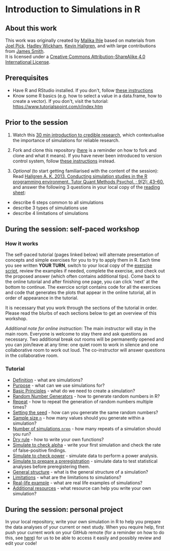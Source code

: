 # Introduction to Simulations in R

## About this work
This work was originally created by [Malika Ihle](https://ox.ukrn.org/people/#MalikaIhle) based on materials from [Joel Pick](https://joelpick.wixsite.com/research), [Hadley Wickham](https://www.yumpu.com/en/document/view/19077330/simulation-hadley-wickham), [Kevin Hallgren](https://doi.org/10.20982/tqmp.09.2.p043), and with large contributions from [James Smith](https://github.com/worcjamessmith).   
It is licensed under a [Creative Commons Attribution-ShareAlike 4.0 International License](https://creativecommons.org/licenses/by-sa/4.0/).

## Prerequisites

* Have R and RStudio installed. If you don't, follow [these instructions](https://github.com/MalikaIhle/Introduction-RStudio-Git-GitHub/blob/master/installing_software.md)  
* Know some R basics (e.g. how to select a value in a data.frame, how to create a vector). If you don't, visit the tutorial: https://www.tutorialspoint.com/r/index.htm  

## Prior to the session
1) Watch this [30 min introduction to credible research](https://osf.io/xtmek/), which contextualise the importance of simulations for reliable research. 

2) Fork and clone this repository ([here](https://github.com/MalikaIhle/Collaborative-RStudio-GitHub) is a reminder on how to fork and clone and what it means). If you have never been introduced to version control system, follow [these instructions](./download-repo.md) instead.  

3) *Optional* (to start getting familiarised with the content of the session): Read [Hallgren A. K. 2013. Conducting simulation studies in the R programming environment. Tutor Quant Methods Psychol. ; 9(2): 43–60.](https://doi.org/10.20982/tqmp.09.2.p043) and answer the following 3 questions in your local copy of the [reading sheet](./Hallgren2013/ReadingSheet.md):  
  * describe 6 steps common to all simulations  
  * describe 3 types of simulations use  
  * describe 4 limitations of simulations

## During the session: self-paced workshop
### How it works
The self-paced tutorial (pages linked below) will alternate presentation of concepts and simple exercises for you to try to apply them in R. Each time you see written **YOUR TURN**, switch to your local copy of the [exercise script](./exercise_script.R), review the examples if needed, complete the exercise, and check out the proposed answer (which often contains additional tips). Come back to the online tutorial and after finishing one page, you can click 'next' at the bottom to continue. The exercice script contains  code for all the exercices and code that generates the plots that appear in the online tutorial, all in order of appearance in the tutorial.  

It is necessary that you work through the sections of the tutorial in order. Please read the blurbs of each sections below to get an overview of this workshop.

*Additional note for online instruction*: The main instructor will stay in the main room. Everyone is welcome to stay there and ask questions as necessary. Two additional break out rooms will be permanently opened and you can join/leave at any time: one quiet room to work in silence and one collaborative room to work out loud. The co-instructor will answer questions in the collaborative room.   

### Tutorial
* [Definition](./definition.md) - what are simulations?
* [Purpose](./purpose.md) - what can we use simulations for?
* [Basic Principles](./basic-principles.md) - what do we need to create a simulation?
* [Random Number Generators](./random-numbers-generators.md) - how to generate random numbers in R?
* [Repeat](./repeat.md) - how to repeat the generation of random numbers multiple times?
* [Setting the seed](./seed.md) - how can you generate the same random numbers?
* [Sample size `n`](./sample-size-n.md) - how many values should you generate within a simulation?
* [Number of simulations `nrep`](./number-of-simulations-nrep.md) - how many repeats of a simulation should you run?
* [Dry rule](./dry-rule.md) - how to write your own functions?
* [Simulate to check alpha](./check-alpha.md) - write your first simulation and check the rate of false-positive findings.  
* [Simulate to check power](./check-power.md) - simulate data to perform a power analysis.  
* [Simulate to prepare a preregistration](./simulate-for-preregistration.md) - simulate data to test statistical analyses before preregistering them.  
* [General structure](./general-structure.md) - what is the general structure of a simulation?
* [Limitations](./limitations.md) - what are the limitations to simulations?
* [Real-life example](./real-life-example.md) - what are real life examples of simulations?
* [Additional resources](./resources.md) - what resource can help you write your own simulation?

## During the session: personal project
In your local repository, write your own simulation in R to help you prepare the data analyses of your current or next study. When you require help, first push your current work on your GitHub remote (for a reminder on how to do this, see [here](https://github.com/MalikaIhle/Introduction-RStudio-Git-GitHub)) for us to be able to access it easily and possibly review and edit your code!  

